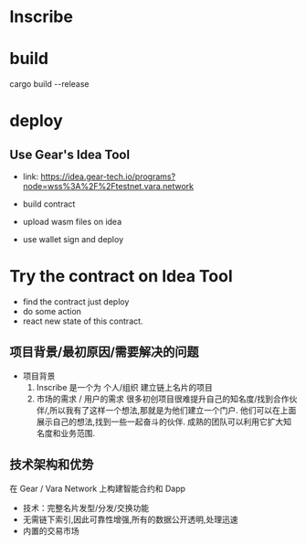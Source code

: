 # Inscribe

# build
cargo build --release

# deploy
## Use Gear's Idea Tool

- link: https://idea.gear-tech.io/programs?node=wss%3A%2F%2Ftestnet.vara.network 

- build contract

- upload wasm files on idea

- use wallet sign and deploy

# Try the contract on Idea Tool
- find the contract just deploy
- do some action
- react new state of this contract.

## 项目背景/最初原因/需要解决的问题
   - 项目背景
     1. Inscribe 是一个为 个人/组织 建立链上名片的项目
     2. 市场的需求 / 用户的需求 很多初创项目很难提升自己的知名度/找到合作伙伴/,所以我有了这样一个想法,那就是为他们建立一个门户.
     他们可以在上面展示自己的想法,找到一些一起奋斗的伙伴. 成熟的团队可以利用它扩大知名度和业务范围.

## 技术架构和优势
   在 Gear / Vara Network 上构建智能合约和 Dapp
   - 技术：完整名片发型/分发/交换功能
   - 无需链下索引,因此可靠性增强,所有的数据公开透明,处理迅速
   - 内置的交易市场



